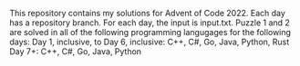 This repository contains my solutions for Advent of Code 2022. Each day has a repository branch. For each day, the input is input.txt. Puzzle 1 and 2 are solved in all of the following programming langugages for the following days:
Day 1, inclusive, to Day 6, inclusive: C++, C#, Go, Java, Python, Rust
Day 7+: C++, C#, Go, Java, Python
